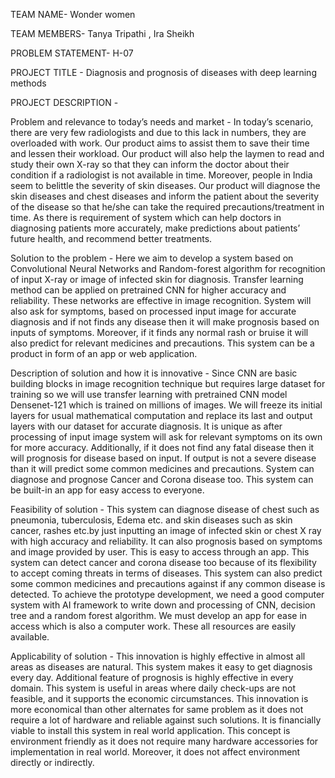 TEAM NAME- Wonder women

TEAM MEMBERS- Tanya Tripathi , Ira Sheikh
              
PROBLEM STATEMENT- H-07

PROJECT TITLE - Diagnosis and prognosis of diseases with deep learning methods

PROJECT DESCRIPTION -

Problem and relevance to today’s needs and market -	In today’s scenario, there are very few radiologists and due to this lack in numbers, they are overloaded with work. Our product aims to assist them to save their time and lessen their workload. Our product will also help the laymen to read and study their own X-ray so that they can inform the doctor about their condition if a radiologist is not available in time. Moreover, people in India seem to belittle the severity of skin diseases. Our product will diagnose the skin diseases and chest diseases and inform the patient about the severity of the disease so that he/she can take the required precautions/treatment in time. As there is requirement of system which can help doctors in diagnosing patients more accurately, make predictions about patients’ future health, and recommend better treatments.

Solution to the problem -	Here we aim to develop a system based on Convolutional Neural Networks and Random-forest algorithm for recognition of input X-ray or image of infected skin for diagnosis. Transfer learning method can be applied on pretrained CNN for higher accuracy and reliability. These networks are effective in image recognition. System will also ask for symptoms, based on processed input image for accurate diagnosis and if not finds any disease then it will make prognosis based on inputs of symptoms. Moreover, if it finds any normal rash or bruise it will also predict for relevant medicines and precautions. This system can be a product in form of an app or web application.

Description of solution and how it is innovative -	Since CNN are basic building blocks in image recognition technique but requires large dataset for training so we will use transfer learning with pretrained CNN model Densenet-121 which is trained on millions of images. We will freeze its initial layers for usual mathematical computation and replace its last and output layers with our dataset for accurate diagnosis. It is unique as after processing of input image system will ask for relevant symptoms on its own for more accuracy.
Additionally, if it does not find any fatal disease then it will prognosis for disease based on input. If output is not a severe disease than it will predict some common medicines and precautions. System can diagnose and prognose Cancer and Corona disease too. This system can be built-in an app for easy access to everyone.

Feasibility of solution  -	This system can diagnose disease of chest such as pneumonia, tuberculosis, Edema etc. and skin diseases such as skin cancer, rashes etc.by just inputting an image of infected skin or chest X ray with high accuracy and reliability. It can also prognosis based on symptoms and image provided by user. This is easy to access through an app. This system can detect cancer and corona disease too because of its flexibility to accept coming threats in terms of diseases. This system can also predict some common medicines and precautions against if any common disease is detected. 
To achieve the prototype development, we need a good computer system with AI framework to write down and processing of CNN, decision tree and a random forest algorithm. We must develop an app for ease in access which is also a computer work. These all resources are easily available.

Applicability of solution	 - This innovation is highly effective in almost all areas as diseases are natural. This system makes it easy to get diagnosis every day. Additional feature of prognosis is highly effective in every domain. This system is useful in areas where daily check-ups are not feasible, and it supports the economic circumstances.
This innovation is more economical than other alternates for same problem as it does not require a lot of hardware and reliable against such solutions. It is financially viable to install this system in real world application.
This concept is environment friendly as it does not require many hardware accessories for implementation in real world. Moreover, it does not affect environment directly or indirectly.
